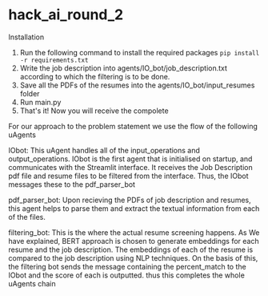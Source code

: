 # hack_ai_round_2
Installation
1. Run the following command to install the required packages
`pip install -r requirements.txt`
2. Write the job description into agents/IO_bot/job_description.txt according to which the filtering is to be done.
3. Save all the PDFs of the resumes into the agents/IO_bot/input_resumes folder
4. Run main.py
5. That's it! Now you will receive the compolete



For our approach to the problem statement we use the flow of the following uAgents 

IObot: This uAgent handles all of the input_operations and output_operations.
IObot is the first agent that is initialised on startup, and communicates with the Streamlit interface. It receives the Job Description pdf file and resume files to be filtered from the interface. Thus, the IObot messages these to the pdf_parser_bot

pdf_parser_bot: Upon recieving the PDFs of job description and resumes, this agent helps to parse them and extract the textual information from each of the files.

filtering_bot: This is the where the actual resume screening happens. As We have explained, BERT approach is chosen to generate embeddings for each resume and the job description.
The embeddings of each of the resume is compared to the job description using NLP techniques. 
On the basis of this, the filtering bot sends the message containing the percent_match to the IObot and the score of each is outputted.
thus this completes the whole uAgents chain
